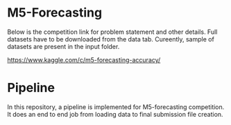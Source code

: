 # M5-Forecasting
Below is the competition link for problem statement and other details. Full datasets have to be downloaded from the data tab. Cureently, sample of datasets are present in the input folder.

https://www.kaggle.com/c/m5-forecasting-accuracy/

# Pipeline
In this repository, a pipeline is implemented for M5-forecasting competition. It does an end to end job from loading data to final submission file creation.
